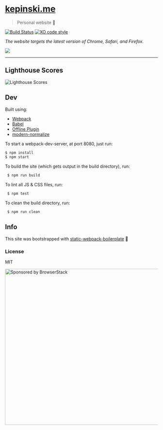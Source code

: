# [kepinski.me](https://kepinski.me)

> Personal website 🚀

[![Build Status](https://travis-ci.org/xxczaki/kepinski.me.svg?branch=master)](https://travis-ci.org/xxczaki/kepinski.me) [![XO code style](https://img.shields.io/badge/code_style-XO-5ed9c7.svg)](https://github.com/xojs/xo)

*The website targets the latest version of Chrome, Safari, and Firefox.*

![](https://github.com/xxczaki/kepinski.me/blob/master/preview.png)

---

## Lighthouse Scores

![Lighthouse Scores](https://lighthouse.now.sh/?perf=100&pwa=100&a11y=100&bp=100&seo=100)

## Dev

Built using:

- [Webpack](https://webpack.js.org/)
- [Babel](https://babeljs.io/)
- [Offline Plugin](https://github.com/NekR/offline-plugin)
- [modern-normalize](https://github.com/sindresorhus/modern-normalize)

To start a webpack-dev-server, at port 8080, just run:
``` bash
$ npm install
$ npm start
```

To build the site (which gets output in the build directory), run:
``` bash
 $ npm run build
```

To lint all JS & CSS files, run:
```bash
 $ npm test
```

To clean the build directory, run:
```bash
 $ npm run clean
```

## Info

This site was bootstrapped with [static-webpack-boilerplate](https://github.com/xxczaki/static-webpack-boilerplate) 🦄

### License

MIT

<a href="https://www.browserstack.com/"><img src="https://imgur.com/l3iy9C6.png" width="512" alt="Sponsored by BrowserStack"></a>
